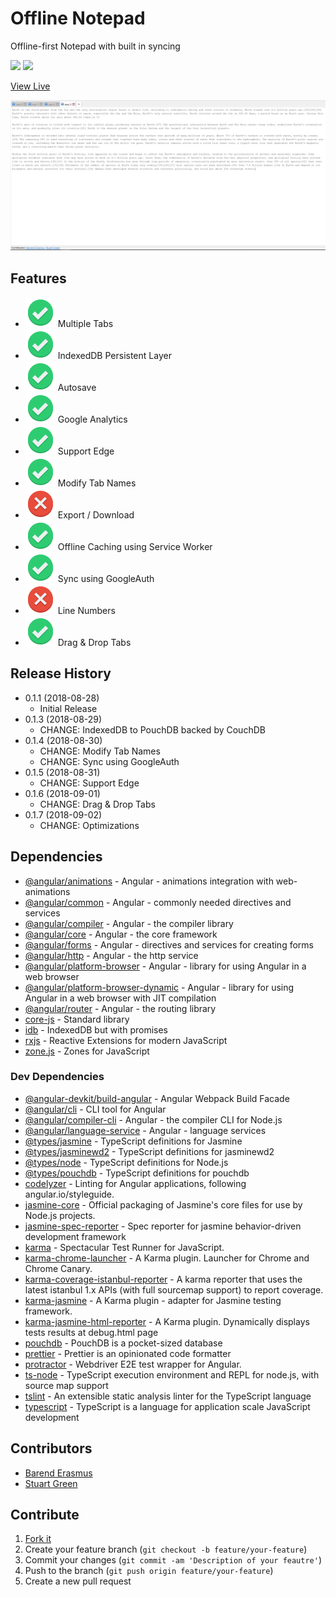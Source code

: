 # Offline Notepad
Offline-first Notepad with built in syncing

![](https://travis-ci.org/barend-erasmus/offline-notepad.svg?branch=master) ![](https://img.shields.io/badge/version-v0.1.7-brightgreen.svg?style=flat-square)

[View Live](https://offline-notepad.com/index.html)

![](docs/screenshot.png)

## Features

* ![](docs/images/implemented.svg) Multiple Tabs
* ![](docs/images/implemented.svg) IndexedDB Persistent Layer
* ![](docs/images/implemented.svg) Autosave
* ![](docs/images/implemented.svg) Google Analytics
* ![](docs/images/implemented.svg) Support Edge
* ![](docs/images/implemented.svg) Modify Tab Names
* ![](docs/images/not-implemented.svg) Export / Download
* ![](docs/images/implemented.svg) Offline Caching using Service Worker
* ![](docs/images/implemented.svg) Sync using GoogleAuth
* ![](docs/images/not-implemented.svg) Line Numbers
* ![](docs/images/implemented.svg) Drag & Drop Tabs

## Release History

* 0.1.1 (2018-08-28)
    * Initial Release
* 0.1.3 (2018-08-29)
    * CHANGE: IndexedDB to PouchDB backed by CouchDB
* 0.1.4 (2018-08-30)
    * CHANGE: Modify Tab Names
    * CHANGE: Sync using GoogleAuth
* 0.1.5 (2018-08-31)
    * CHANGE: Support Edge
* 0.1.6 (2018-09-01)
    * CHANGE: Drag & Drop Tabs
* 0.1.7 (2018-09-02)
    * CHANGE: Optimizations

## Dependencies

* [@angular/animations](https://www.npmjs.com/package/@angular/animations) - Angular - animations integration with web-animations
* [@angular/common](https://www.npmjs.com/package/@angular/common) - Angular - commonly needed directives and services
* [@angular/compiler](https://www.npmjs.com/package/@angular/compiler) - Angular - the compiler library
* [@angular/core](https://www.npmjs.com/package/@angular/core) - Angular - the core framework
* [@angular/forms](https://www.npmjs.com/package/@angular/forms) - Angular - directives and services for creating forms
* [@angular/http](https://www.npmjs.com/package/@angular/http) - Angular - the http service
* [@angular/platform-browser](https://www.npmjs.com/package/@angular/platform-browser) - Angular - library for using Angular in a web browser
* [@angular/platform-browser-dynamic](https://www.npmjs.com/package/@angular/platform-browser-dynamic) - Angular - library for using Angular in a web browser with JIT compilation
* [@angular/router](https://www.npmjs.com/package/@angular/router) - Angular - the routing library
* [core-js](https://www.npmjs.com/package/core-js) - Standard library
* [idb](https://www.npmjs.com/package/idb) - IndexedDB but with promises
* [rxjs](https://www.npmjs.com/package/rxjs) - Reactive Extensions for modern JavaScript
* [zone.js](https://www.npmjs.com/package/zone.js) - Zones for JavaScript

### Dev Dependencies

* [@angular-devkit/build-angular](https://www.npmjs.com/package/@angular-devkit/build-angular) - Angular Webpack Build Facade
* [@angular/cli](https://www.npmjs.com/package/@angular/cli) - CLI tool for Angular
* [@angular/compiler-cli](https://www.npmjs.com/package/@angular/compiler-cli) - Angular - the compiler CLI for Node.js
* [@angular/language-service](https://www.npmjs.com/package/@angular/language-service) - Angular - language services
* [@types/jasmine](https://www.npmjs.com/package/@types/jasmine) - TypeScript definitions for Jasmine
* [@types/jasminewd2](https://www.npmjs.com/package/@types/jasminewd2) - TypeScript definitions for jasminewd2
* [@types/node](https://www.npmjs.com/package/@types/node) - TypeScript definitions for Node.js
* [@types/pouchdb](https://www.npmjs.com/package/@types/pouchdb) - TypeScript definitions for pouchdb
* [codelyzer](https://www.npmjs.com/package/codelyzer) - Linting for Angular applications, following angular.io/styleguide.
* [jasmine-core](https://www.npmjs.com/package/jasmine-core) - Official packaging of Jasmine's core files for use by Node.js projects.
* [jasmine-spec-reporter](https://www.npmjs.com/package/jasmine-spec-reporter) - Spec reporter for jasmine behavior-driven development framework
* [karma](https://www.npmjs.com/package/karma) - Spectacular Test Runner for JavaScript.
* [karma-chrome-launcher](https://www.npmjs.com/package/karma-chrome-launcher) - A Karma plugin. Launcher for Chrome and Chrome Canary.
* [karma-coverage-istanbul-reporter](https://www.npmjs.com/package/karma-coverage-istanbul-reporter) - A karma reporter that uses the latest istanbul 1.x APIs (with full sourcemap support) to report coverage.
* [karma-jasmine](https://www.npmjs.com/package/karma-jasmine) - A Karma plugin - adapter for Jasmine testing framework.
* [karma-jasmine-html-reporter](https://www.npmjs.com/package/karma-jasmine-html-reporter) - A Karma plugin. Dynamically displays tests results at debug.html page
* [pouchdb](https://www.npmjs.com/package/pouchdb) - PouchDB is a pocket-sized database
* [prettier](https://www.npmjs.com/package/prettier) - Prettier is an opinionated code formatter
* [protractor](https://www.npmjs.com/package/protractor) - Webdriver E2E test wrapper for Angular.
* [ts-node](https://www.npmjs.com/package/ts-node) - TypeScript execution environment and REPL for node.js, with source map support
* [tslint](https://www.npmjs.com/package/tslint) - An extensible static analysis linter for the TypeScript language
* [typescript](https://www.npmjs.com/package/typescript) - TypeScript is a language for application scale JavaScript development

## Contributors

* [Barend Erasmus](https://www.linkedin.com/in/developersworkspace)
* [Stuart Green](https://www.linkedin.com/in/stuartngreen)

## Contribute

1. [Fork it](https://github.com/barend-erasmus/offline-notepad/fork)
2. Create your feature branch (`git checkout -b feature/your-feature`)
3. Commit your changes (`git commit -am 'Description of your feautre'`)
4. Push to the branch (`git push origin feature/your-feature`)
5. Create a new pull request